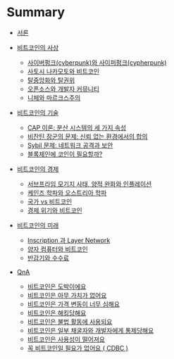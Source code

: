 # Summary

- [서론](introduction.md)

- [비트코인의 사상](1_0_ideology.md)
    - [사이버펑크(cyberpunk)와 사이퍼펑크(cypherpunk)](1_1_cyperfunc.md)
    - [사토시 나카모토와 비트코인]()
    - [탈중앙화와 탈권위]()
    - [오픈소스와 개발자 커뮤니티]()
    - [니체와 마르크스주의]()

- [비트코인의 기술]()
    - [CAP 이론: 분산 시스템의 세 가지 속성]()
    - [비잔틴 장군의 문제: 신뢰 없는 환경에서의 합의]()
    - [Sybil 문제: 네트워크 공격과 보안]()
    - [블록체인에 코인이 필요할까?]()

- [비트코인의 경제]()
    - [서브프라임 모기지 사태, 양적 완화와 인플레이션]()
    - [케인즈 학파와 오스트리아 학파]()
    - [국가 vs 비트코인]()
    - [경제 위기와 비트코인]()

- [비트코인의 미래]()
    - [Inscription 과 Layer Network]()
    - [양자 컴퓨터와 비트코인]()
    - [반감기와 수수료]()

- [QnA]()
    - [비트코인은 도박이에요]()
    - [비트코인은 아무 가치가 없어요]()
    - [비트코인은 가격 변동이 너무 심해요]()
    - [비트코인은 해킹당해요]()
    - [비트코인은 불법 활동에 사용되요]()
    - [비트코인은 일부 채굴자와 개발자에게 통제당해요]()
    - [비트코인은 사용성이 떨어져요]()
    - [꼭 비트코인일 필요가 없어요 ( CDBC )]()
